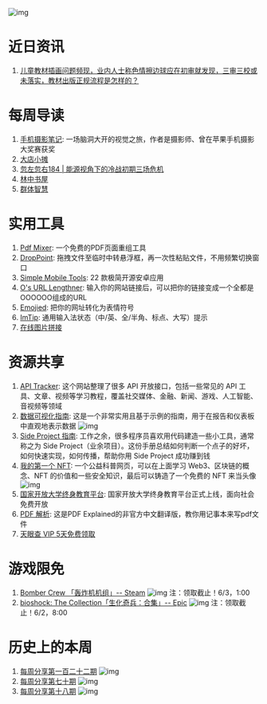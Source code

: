 ![img](http://mmbiz.qpic.cn/sz_mmbiz_png/pDARXZuibAKQ0fprZlpiaXicoa3e6YqPBLRRJTghGHOxy9BDB43B3cCjraD5JtK069Biag266o2J9YtMJj16ZexibhQ/0?wx_fmt=png)

# 近日资讯

1. [儿童教材插画问题频现，业内人士称色情擦边球应在初审就发现，三审三校或未落实，教材出版正规流程是怎样的？](https://www.zhihu.com/question/534926773)

# 每周导读

1. [手机摄影笔记](https://weread.qq.com/web/reader/8cd3278071f824d88cde71ckc81322c012c81e728d9d180): 一场脑洞大开的视觉之旅，作者是摄影师、曾在苹果手机摄影大奖赛获奖
2. [大店小摊](https://mp.weixin.qq.com/s/SeXWy40dVfRnZ6q60OqSSA)
3. [忽左忽右184 | 能源视角下的冷战初期三场危机](https://mp.weixin.qq.com/s/uZJztzZAtg3jlvCW20PnEw)
4. [林中书屋](https://mp.weixin.qq.com/s/6R-qwaVkmpB0GPbVT_KcIg)
5. [群体智慧](https://mp.weixin.qq.com/s/jJMowCyZnQvhJTDk9gPBKw)

# 实用工具

1. [Pdf Mixer](https://pdfmixer.com/): 一个免费的PDF页面重组工具
2. [DropPoint](https://github.com/GameGodS3/DropPoint): 拖拽文件至临时中转悬浮框，再一次性粘贴文件，不用频繁切换窗口
3. [Simple Mobile Tools](https://github.com/SimpleMobileTools): 22 款极简开源安卓应用
4. [O's URL Lengthner](https://ooooooooooooooooooooooo.ooo/): 输入你的网站链接后，可以把你的链接变成一个全都是OOOOOO组成的URL
5. [Emojied](https://emojied.net/): 把你的网址转化为表情符号
6. [ImTip](https://github.com/aardio/ImTip): 通用输入法状态（中/英、全/半角、标点、大写）提示
7. [在线图片拼接](https://ps.ahaoboy.com/#/)

# 资源共享

1. [API Tracker](https://apitracker.io/): 这个网站整理了很多 API 开放接口，包括一些常见的 API 工具、文章、视频等学习教程，覆盖社交媒体、金融、新闻、游戏、人工智能、音视频等领域
2. [数据可视化指南](https://github.com/nalgeon/dataviz): 这是一个非常实用且基于示例的指南，用于在报告和仪表板中直观地表示数据
![img](http://mmbiz.qpic.cn/sz_mmbiz_png/pDARXZuibAKQ0fprZlpiaXicoa3e6YqPBLRFpzicN76UPMtoiakWrLHJ1Bib0VJPTNcX7iaDcC2vkXtvXMS0DibOMkzia8w/0?wx_fmt=png)
3. [Side Project 指南](https://sideproject.guide/): 工作之余，很多程序员喜欢用代码建造一些小工具，通常称之为 Side Project（业余项目）。这份手册总结如何判断一个点子的好坏，如何快速实现，如何传播，帮助你用 Side Project 成功赚到钱
4. [我的第一个 NFT](https://myfirstnft.info/): 一个公益科普网页，可以在上面学习 Web3、区块链的概念、NFT 的价值和一些安全知识，最后可以铸造了一个免费的 NFT 来当头像
![img](http://mmbiz.qpic.cn/sz_mmbiz_png/pDARXZuibAKQ0fprZlpiaXicoa3e6YqPBLRxfhZNnde51lW2YDXyFEqj5XUv1BXKTibpUzkKVL2USzkKqlSuianoFhQ/0?wx_fmt=png)
5. [国家开放大学终身教育平台](https://le.ouchn.cn/#/home): 国家开放大学终身教育平台正式上线，面向社会免费开放
6. [PDF 解析](https://github.com/zxyle/PDF-Explained): 这是PDF Explained的非官方中文翻译版，教你用记事本来写pdf文件
7. [天眼查 VIP 5天免费领取](https://m.tianyancha.com/h5/huodong/try_vip?uuid=ee5b8868-a244-4c27-8eae-8a6e4ca40db3)

# 游戏限免

1. [Bomber Crew 「轰炸机机组」-- Steam](https://store.steampowered.com/app/537800/)
![img](http://mmbiz.qpic.cn/sz_mmbiz_png/pDARXZuibAKQ0fprZlpiaXicoa3e6YqPBLRr1wYYGIc1lP79YWD56WcicASz87cdYjMh3LgFYQcS2bpaajG65oS7Iw/0?wx_fmt=png)
注：领取截止！6/3，1:00
2. [bioshock: The Collection「生化奇兵：合集」-- Epic](https://store.epicgames.com/en-US/bundles/bioshock-the-collection)
![img](http://mmbiz.qpic.cn/sz_mmbiz_png/pDARXZuibAKQ0fprZlpiaXicoa3e6YqPBLRiaEjBOGcT7NNZib4fdJYwaibibZjoQfAjjvLicINibJh6qDcKHHuPj34HD4w/0?wx_fmt=png)
注：领取截止！6/2，8:00

# 历史上的本周

1. [每周分享第一百二十二期](https://mp.weixin.qq.com/s/G3p-Hgx2IQHeL0J7JLvV1A)
![img](https://mmbiz.qpic.cn/sz_mmbiz_jpg/pDARXZuibAKQjMHfxnmiaHPeLdcdbbvBFdHcYpqyH5uVESgEC0QVGvibSr1clmVUSeQyfSSCS8MTGOF9d9xjZ40UQ/640?wx_fmt=jpeg&wxfrom=5&wx_lazy=1&wx_co=1)
2. [每周分享第七十期](https://mp.weixin.qq.com/s/SgAa2ln9qgNOQR_5he6kFQ)
![img](https://mmbiz.qpic.cn/sz_mmbiz_jpg/pDARXZuibAKTa0hgN2G4bNT2iba1JSekndJrjk4nqK11BLSupoWYg2pmzicg3ouh49zuIcF01xR9mlyCbJPDvz7icw/640?wx_fmt=jpeg&wxfrom=5&wx_lazy=1&wx_co=1)
3. [每周分享第十八期](https://mp.weixin.qq.com/s/IiyHMe3Sc8XAwT-iU82tUw)
![img](https://mmbiz.qpic.cn/mmbiz_jpg/pDARXZuibAKTxO2KyVKXYnib6xuMNPdnwbu3l3bNQO41siaPetmRkCh4EeRe4iaYt2wibT6IibneYxL6IM6xHc8OLia7g/640?wx_fmt=jpeg&wxfrom=5&wx_lazy=1&wx_co=1)
